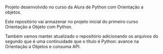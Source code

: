 Projeto desenvolvido no curso da Alura de Python com Orientação a objetos. 

Este repositório vai armazenar no projeto inicial do primeiro curso Orientação a Objeto com Python. 

Também vamos manter atualizado o repositório adicionando os arquivos do segundo que é uma continuidade que o título é Python: avance na Orientação a Objetos e consuma API. 
